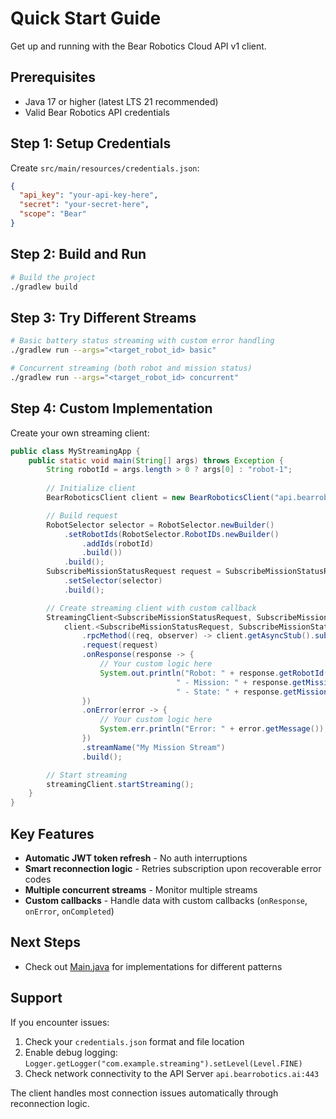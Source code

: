 # Quick Start Guide

Get up and running with the Bear Robotics Cloud API v1 client.

## Prerequisites

- Java 17 or higher (latest LTS 21 recommended)
- Valid Bear Robotics API credentials

## Step 1: Setup Credentials

Create `src/main/resources/credentials.json`:

```json
{
  "api_key": "your-api-key-here",
  "secret": "your-secret-here",
  "scope": "Bear"
}
```

## Step 2: Build and Run

```bash
# Build the project
./gradlew build
```

## Step 3: Try Different Streams

```bash
# Basic battery status streaming with custom error handling
./gradlew run --args="<target_robot_id> basic"

# Concurrent streaming (both robot and mission status)
./gradlew run --args="<target_robot_id> concurrent"
```

## Step 4: Custom Implementation

Create your own streaming client:

```java
public class MyStreamingApp {
    public static void main(String[] args) throws Exception {
        String robotId = args.length > 0 ? args[0] : "robot-1";
        
        // Initialize client
        BearRoboticsClient client = new BearRoboticsClient("api.bearrobotics.ai", 443);

        // Build request
        RobotSelector selector = RobotSelector.newBuilder()
            .setRobotIds(RobotSelector.RobotIDs.newBuilder()
                .addIds(robotId)
                .build())
            .build();
        SubscribeMissionStatusRequest request = SubscribeMissionStatusRequest.newBuilder()
            .setSelector(selector)
            .build();

        // Create streaming client with custom callback
        StreamingClient<SubscribeMissionStatusRequest, SubscribeMissionStatusResponse> streamingClient =
            client.<SubscribeMissionStatusRequest, SubscribeMissionStatusResponse>createStreamingClient()
                .rpcMethod((req, observer) -> client.getAsyncStub().subscribeMissionStatus(req, observer))
                .request(request)
                .onResponse(response -> {
                    // Your custom logic here
                    System.out.println("Robot: " + response.getRobotId() + 
                                     " - Mission: " + response.getMissionState().getMissionId() +
                                     " - State: " + response.getMissionState().getState());
                })
                .onError(error -> {
                    // Your custom logic here
                    System.err.println("Error: " + error.getMessage());
                })
                .streamName("My Mission Stream")
                .build();

        // Start streaming
        streamingClient.startStreaming();
    }
}
```

## Key Features

- **Automatic JWT token refresh** - No auth interruptions
- **Smart reconnection logic** - Retries subscription upon recoverable error codes
- **Multiple concurrent streams** - Monitor multiple streams
- **Custom callbacks** - Handle data with custom callbacks (`onResponse`, `onError`, `onCompleted`)

## Next Steps

- Check out [Main.java](src/main/java/com/example/Main.java) for implementations for different patterns

## Support

If you encounter issues:

1. Check your `credentials.json` format and file location
2. Enable debug logging: `Logger.getLogger("com.example.streaming").setLevel(Level.FINE)`
3. Check network connectivity to the API Server `api.bearrobotics.ai:443`

The client handles most connection issues automatically through reconnection logic.

